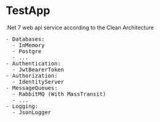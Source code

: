 # TestApp
<p>.Net 7 web api service according to the Clean Architecture
<pre>- Databases:
  - InMemory
  - Postgre
  - ...
- Authentication:
  - JwtBearerToken
- Authorization:
  - IdentityServer
- MessageQueues:
  - RabbitMQ (With MassTransit)
  - ...
- Logging:
  - JsonLogger
</pre>